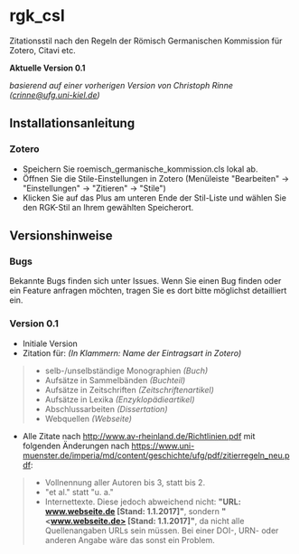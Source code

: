 # rgk_csl
Zitationsstil nach den Regeln der Römisch Germanischen Kommission
für Zotero, Citavi etc.

**Aktuelle Version 0.1**

*basierend auf einer vorherigen Version von Christoph Rinne (crinne@ufg.uni-kiel.de)*

## Installationsanleitung
### Zotero
+ Speichern Sie roemisch_germanische_kommission.cls lokal ab.
+ Öffnen Sie die Stile-Einstellungen in Zotero (Menüleiste "Bearbeiten" -> "Einstellungen" -> "Zitieren" -> "Stile")
+ Klicken Sie auf das Plus am unteren Ende der Stil-Liste und wählen Sie den RGK-Stil an Ihrem gewählten Speicherort.
## Versionshinweise
### Bugs
Bekannte Bugs finden sich unter Issues. Wenn Sie einen Bug finden oder ein Feature anfragen möchten, tragen Sie es dort bitte möglichst detailliert ein.
### Version 0.1
+ Initiale Version
+ Zitation für: *(In Klammern: Name der Eintragsart in Zotero)*
> +  selb-/unselbständige Monographien *(Buch)*
> + Aufsätze in Sammelbänden *(Buchteil)*
> + Aufsätze in Zeitschriften *(Zeitschriftenartikel)*
> + Aufsätze in Lexika *(Enzyklopädieartikel)*
> + Abschlussarbeiten *(Dissertation)*
> + Webquellen *(Webseite)*
+ Alle Zitate nach http://www.av-rheinland.de/Richtlinien.pdf mit folgenden Änderungen nach https://www.uni-muenster.de/imperia/md/content/geschichte/ufg/pdf/zitierregeln_neu.pdf:
> + Vollnennung aller Autoren bis 3, statt bis 2.
> + "et al." statt "u. a."
> + Internettexte. Diese jedoch abweichend nicht: **"URL: www.webseite.de [Stand: 1.1.2017]"**, sondern **"<www.webseite.de> [Stand: 1.1.2017]"**, da nicht alle Quellenangaben URLs sein müssen. Bei einer DOI-, URN- oder anderen Angabe wäre das sonst ein Problem.
